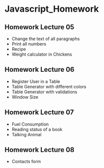 # Javascript_Homework

## Homework Lecture 05
- Change the text of all paragraphs
- Print all numbers
- Recipe
- Weight calculator in Chickens

## Homework Lecture 06

- Register User in a Table
- Table Generator with different colors
- Table Generator with validations
- Window Size

## Homework Lecture 07

- Fuel Consumption
- Reading status of a book
- Talking Animal

## Homework Lecture 08

- Contacts form

